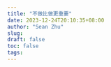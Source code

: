 ```yaml
---
title: "不做比做更重要"
date: 2023-12-24T20:10:35+08:00
author: "Sean Zhu"
slug:
draft: false
toc: false
tags: 
---
```

